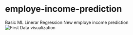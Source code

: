 # employe-income-prediction
Basic ML Linerar Regression New employe income prediction
![First Data visualization](first/resim.png)
